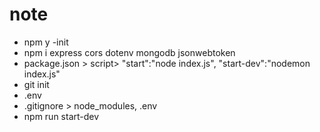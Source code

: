 # note
* npm y -init
* npm i express cors dotenv mongodb jsonwebtoken
* package.json > script> "start":"node index.js", "start-dev":"nodemon index.js"
* git init
* .env
* .gitignore > node_modules, .env
* npm run start-dev